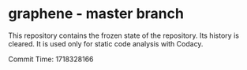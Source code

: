 # graphene - master branch

This repository contains the frozen state of the repository.
Its history is cleared. It is used only for static code
analysis with Codacy.

Commit Time: 1718328166